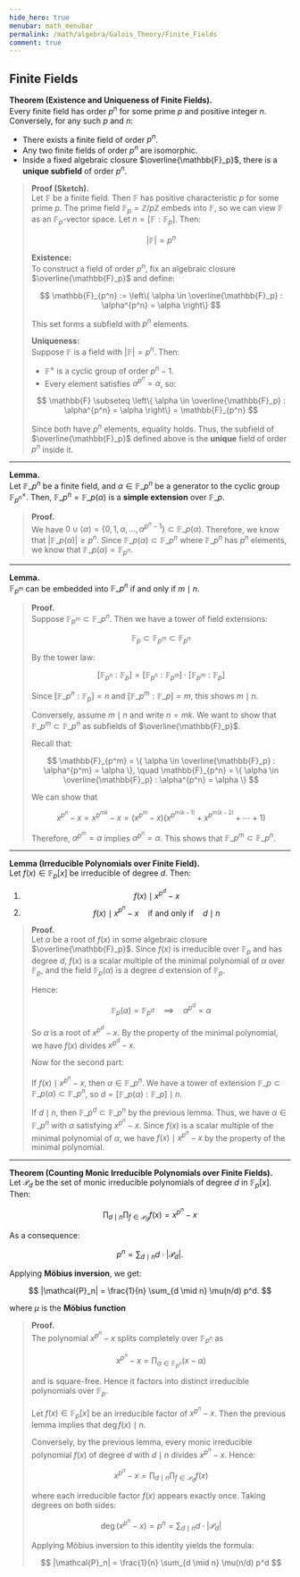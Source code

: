 ```yaml
---
hide_hero: true
menubar: math_menubar
permalink: /math/algebra/Galois_Theory/Finite_Fields
comment: true
---
```

## Finite Fields

**Theorem (Existence and Uniqueness of Finite Fields).**  
Every finite field has order $p^n$ for some prime $p$ and positive integer $n$.  
Conversely, for any such $p$ and $n$:

- There exists a finite field of order $p^n$.
- Any two finite fields of order $p^n$ are isomorphic. 
- Inside a fixed algebraic closure $\overline{\mathbb{F}_p}$, there is a **unique subfield** of order $p^n$.

> **Proof (Sketch).**  
> Let $\mathbb{F}$ be a finite field. Then $\mathbb{F}$ has positive characteristic $p$ for some prime $p$. The prime field $\mathbb{F}_p = \mathbb{Z}/p\mathbb{Z}$ embeds into $\mathbb{F}$, so we can view $\mathbb{F}$ as an $\mathbb{F}_p$-vector space. Let $n = [\mathbb{F} : \mathbb{F}_p]$. Then:
>
> $$ |\mathbb{F}| = p^n $$
>
> **Existence:**  
> To construct a field of order $p^n$, fix an algebraic closure $\overline{\mathbb{F}_p}$ and define:
>
> $$ \mathbb{F}_{p^n} := \left\{ \alpha \in \overline{\mathbb{F}_p} : \alpha^{p^n} = \alpha \right\} $$
>
> This set forms a subfield with $p^n$ elements.
>
> **Uniqueness:**  
> Suppose $\mathbb{F}$ is a field with $|\mathbb{F}| = p^n$. Then:
>
> - $\mathbb{F}^\times$ is a cyclic group of order $p^n - 1$.
> - Every element satisfies $\alpha^{p^n} = \alpha$, so:
>
> $$ \mathbb{F} \subseteq \left\{ \alpha \in \overline{\mathbb{F}_p} : \alpha^{p^n} = \alpha \right\} = \mathbb{F}_{p^n} $$
>
> Since both have $p^n$ elements, equality holds. Thus, the subfield of $\overline{\mathbb{F}_p}$ defined above is the **unique** field of order $p^n$ inside it.

---

**Lemma.**  
Let $\mathbb{F}\_{p^n}$ be a finite field, and $\alpha\in\mathbb{F}\_{p^n}$ be a generator to the cyclic group ${\mathbb{F}_{p^n}}^\times$.
Then, $\mathbb{F}\_{p^n} = \mathbb{F}\_{p}(\alpha)$ is a **simple extension** over $\mathbb{F}\_p$.

> **Proof.**  
> We have $0\cup \langle \alpha\rangle = \{0, 1,\alpha,\ldots,\alpha^{p^n-1}\}\subset \mathbb{F}\_p(\alpha)$. 
> Therefore, we know that $|\mathbb{F}\_{p}(\alpha)| \geq p^n$. Since $\mathbb{F}\_p(\alpha)\subset\mathbb{F}\_{p^n}$ where
> $\mathbb{F}\_{p^n}$ has $p^n$ elements, we know that $\mathbb{F}\_p(\alpha) = \mathbb{F}_{p^n}$.

---

**Lemma.**  
$\mathbb{F}_{p^m}$ can be embedded into $\mathbb{F}\_{p^n}$ if and only if $m \mid n$.

> **Proof.**  
> Suppose $\mathbb{F}_{p^m} \subset \mathbb{F}\_{p^n}$. Then we have a tower of field extensions:
>
> $$ \mathbb{F}_p \subset \mathbb{F}_{p^m} \subset \mathbb{F}_{p^n} $$
>
> By the tower law:
>
> $$ [\mathbb{F}_{p^n} : \mathbb{F}_p] = [\mathbb{F}_{p^n} : \mathbb{F}_{p^m}] \cdot [\mathbb{F}_{p^m} : \mathbb{F}_p] $$
>
> Since $[\mathbb{F}\_{p^n} : \mathbb{F}_p] = n$ and $[\mathbb{F}\_{p^m} : \mathbb{F}\_p] = m$, this shows $m \mid n$.
>
> Conversely, assume $m \mid n$ and write $n = mk$. We want to show that $\mathbb{F}\_{p^m} \subset \mathbb{F}\_{p^n}$ as subfields of $\overline{\mathbb{F}_p}$.
>
> Recall that:
>
> $$ \mathbb{F}_{p^m} = \{ \alpha \in \overline{\mathbb{F}_p} : \alpha^{p^m} = \alpha \}, \quad \mathbb{F}_{p^n} = \{ \alpha \in \overline{\mathbb{F}_p} : \alpha^{p^n} = \alpha \} $$
>
> We can show that 
>
> $$x^{p^n}-x = x^{p^{mk}}-x = (x^{p^m}-x)(x^{p^{m(k-1)}}+x^{p^{m(k-2)}}+\cdots+1)$$
> 
> Therefore, $\alpha^{p^m} = \alpha$ implies $\alpha^{p^n} = \alpha$. This shows that $\mathbb{F}\_{p^m}\subset\mathbb{F}\_{p^n}$.

---

**Lemma (Irreducible Polynomials over Finite Field).**  
Let $f(x) \in \mathbb{F}_p[x]$ be irreducible of degree $d$. Then:

1.  
   $$ f(x) \mid x^{p^d} - x $$
2.  
   $$ f(x) \mid x^{p^n} - x \quad \text{if and only if} \quad d \mid n $$

> **Proof.**  
> Let $\alpha$ be a root of $f(x)$ in some algebraic closure $\overline{\mathbb{F}_p}$. Since $f(x)$ is irreducible over $\mathbb{F}_p$ and has degree $d$, 
> $f(x)$ is a scalar multiple of the minimal polynomial of $\alpha$ over $\mathbb{F}_p$, 
> and the field $\mathbb{F}_p(\alpha)$ is a degree $d$ extension of $\mathbb{F}_p$.
>
> Hence:
>
> $$ \mathbb{F}_p(\alpha) = \mathbb{F}_{p^d} \quad \implies \quad \alpha^{p^d} = \alpha $$
>
> So $\alpha$ is a root of $x^{p^d} - x$. By the property of the minimal polynomial, we have $f(x)$ divides $x^{p^d} - x$.
>
> Now for the second part:
>
> If $f(x) \mid x^{p^n} - x$, then $\alpha \in \mathbb{F}\_{p^n}$. We have a tower of extension $\mathbb{F}\_p\subset\mathbb{F}\_p(\alpha)\subset\mathbb{F}\_{p^n}$, so $d = [\mathbb{F}\_p(\alpha) : \mathbb{F}\_p] \mid n$.
> 
> If $d \mid n$, then $\mathbb{F}\_{p^d} \subset \mathbb{F}\_{p^n}$ by the previous lemma. Thus, we have $\alpha\in\mathbb{F}\_{p^n}$ with $\alpha$ satisfying $x^{p^n}-x$. Since $f(x)$ is a scalar 
> multiple of the minimal polynomial of $\alpha$, we have $f(x)\mid x^{p^n}-x$ by the property of the minimal polynomial.

---

**Theorem (Counting Monic Irreducible Polynomials over Finite Fields).**  
Let $\mathcal{P}_d$ be the set of monic irreducible polynomials of degree $d$ in $\mathbb{F}_p[x]$. Then:

$$
\prod_{d \mid n} \prod_{f \in \mathcal{P}_d} f(x) = x^{p^n} - x
$$

As a consequence:

$$
p^n = \sum_{d \mid n} d \cdot |\mathcal{P}_d|.
$$

Applying **Möbius inversion**, we get:

$$
|\mathcal{P}_n| = \frac{1}{n} \sum_{d \mid n} \mu(n/d) p^d.
$$

where $\mu$ is the **Möbius function**

> **Proof.**  
> The polynomial $x^{p^n} - x$ splits completely over $\mathbb{F}_{p^n}$ as 
>
> $$ x^{p^n} - x = \prod_{\alpha \in \mathbb{F}_{p^n}} (x - \alpha) $$
>
> and is square-free. Hence it factors into distinct irreducible polynomials over $\mathbb{F}_p$.
>
> Let $f(x) \in \mathbb{F}_p[x]$ be an irreducible factor of $x^{p^n} - x$. Then the previous lemma implies that $\deg f(x) \mid n$.
>
> Conversely, by the previous lemma, every monic irreducible polynomial $f(x)$ of degree $d$ with $d \mid n$ divides $x^{p^n} - x$. Hence:
>
> $$ x^{p^n} - x = \prod_{d \mid n} \prod_{f \in \mathcal{P}_d} f(x) $$
>
> where each irreducible factor $f(x)$ appears exactly once. Taking degrees on both sides:
>
> $$ \deg(x^{p^n} - x) = p^n = \sum_{d \mid n} d \cdot |\mathcal{P}_d| $$
>
> Applying Möbius inversion to this identity yields the formula:
>
> $$ |\mathcal{P}_n| = \frac{1}{n} \sum_{d \mid n} \mu(n/d) p^d $$

